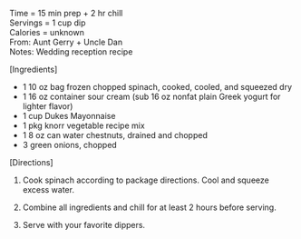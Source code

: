 Time = 15 min prep + 2 hr chill\
Servings = 1 cup dip \
Calories = unknown\
From: Aunt Gerry + Uncle Dan\
Notes: Wedding reception recipe

[Ingredients]

-  1 10 oz bag frozen chopped spinach, cooked, cooled, and squeezed dry
-  1 16 oz container sour cream (sub 16 oz nonfat plain Greek yogurt for lighter flavor)
-  1 cup Dukes Mayonnaise
-  1 pkg knorr vegetable recipe mix
-  1 8 oz can water chestnuts, drained and chopped
-  3 green onions, chopped

[Directions]

1. Cook spinach according to package directions. Cool and squeeze excess water. 

2. Combine all ingredients and chill for at least 2 hours before serving. 

3. Serve with your favorite dippers. 

